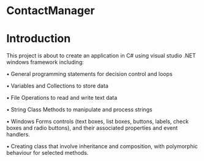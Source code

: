 # ContactManager

# Introduction

This project is about to create an application in C# using visual studio .NET windows framework including:

• General programming statements for decision control and loops

• Variables and Collections to store data

• File Operations to read and write text data

• String Class Methods to manipulate and process strings

• Windows Forms controls (text boxes, list boxes, buttons, labels, check boxes and radio buttons),
and their associated properties and event handlers.

• Creating class that involve inheritance and composition, with polymorphic behaviour for selected
methods. 
